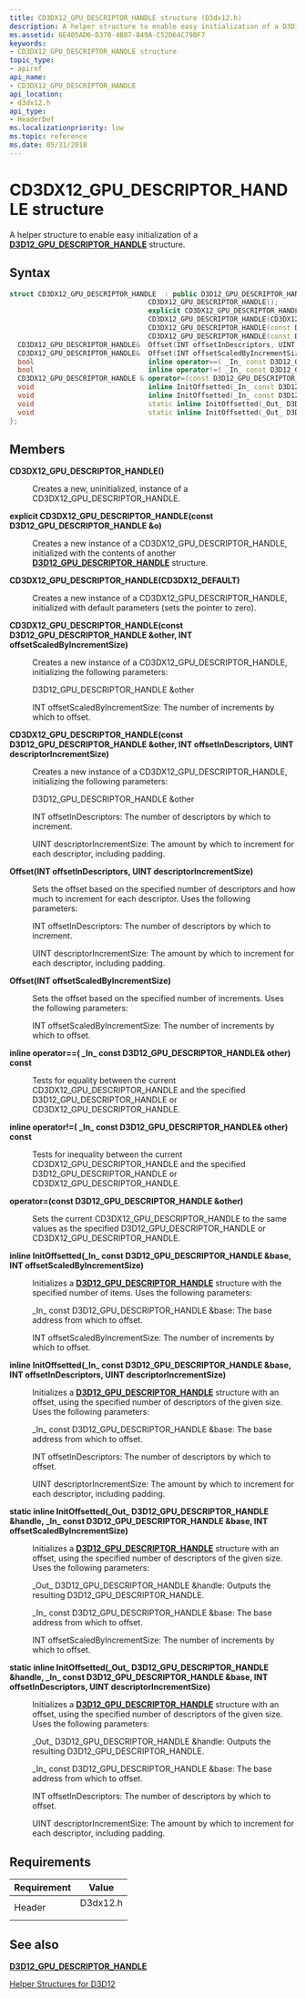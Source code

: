```yaml
---
title: CD3DX12_GPU_DESCRIPTOR_HANDLE structure (D3dx12.h)
description: A helper structure to enable easy initialization of a D3D12\_GPU\_DESCRIPTOR\_HANDLE structure.
ms.assetid: 6E405AD6-D370-4B87-849A-C52D64C79BF7
keywords:
- CD3DX12_GPU_DESCRIPTOR_HANDLE structure
topic_type:
- apiref
api_name:
- CD3DX12_GPU_DESCRIPTOR_HANDLE
api_location:
- d3dx12.h
api_type:
- HeaderDef
ms.localizationpriority: low
ms.topic: reference
ms.date: 05/31/2018
---
```


# CD3DX12\_GPU\_DESCRIPTOR\_HANDLE structure

A helper structure to enable easy initialization of a [**D3D12\_GPU\_DESCRIPTOR\_HANDLE**](/windows/desktop/api/d3d12/ns-d3d12-d3d12_gpu_descriptor_handle) structure.

## Syntax


```C++
struct CD3DX12_GPU_DESCRIPTOR_HANDLE  : public D3D12_GPU_DESCRIPTOR_HANDLE{
                                  CD3DX12_GPU_DESCRIPTOR_HANDLE();
                                  explicit CD3DX12_GPU_DESCRIPTOR_HANDLE(const D3D12_GPU_DESCRIPTOR_HANDLE &o);
                                  CD3DX12_GPU_DESCRIPTOR_HANDLE(CD3DX12_DEFAULT);
                                  CD3DX12_GPU_DESCRIPTOR_HANDLE(const D3D12_GPU_DESCRIPTOR_HANDLE &other, INT offsetScaledByIncrementSize);
                                  CD3DX12_GPU_DESCRIPTOR_HANDLE(const D3D12_GPU_DESCRIPTOR_HANDLE &other, INT offsetInDescriptors, UINT descriptorIncrementSize);
  CD3DX12_GPU_DESCRIPTOR_HANDLE&  Offset(INT offsetInDescriptors, UINT descriptorIncrementSize);
  CD3DX12_GPU_DESCRIPTOR_HANDLE&  Offset(INT offsetScaledByIncrementSize);
  bool                            inline operator==( _In_ const D3D12_GPU_DESCRIPTOR_HANDLE& other) const;
  bool                            inline operator!=( _In_ const D3D12_GPU_DESCRIPTOR_HANDLE& other) const;
  CD3DX12_GPU_DESCRIPTOR_HANDLE & operator=(const D3D12_GPU_DESCRIPTOR_HANDLE &other);
  void                            inline InitOffsetted(_In_ const D3D12_GPU_DESCRIPTOR_HANDLE &base, INT offsetScaledByIncrementSize);
  void                            inline InitOffsetted(_In_ const D3D12_GPU_DESCRIPTOR_HANDLE &base, INT offsetInDescriptors, UINT descriptorIncrementSize);
  void                            static inline InitOffsetted(_Out_ D3D12_GPU_DESCRIPTOR_HANDLE &handle, _In_ const D3D12_GPU_DESCRIPTOR_HANDLE &base, INT offsetScaledByIncrementSize);
  void                            static inline InitOffsetted(_Out_ D3D12_GPU_DESCRIPTOR_HANDLE &handle, _In_ const D3D12_GPU_DESCRIPTOR_HANDLE &base, INT offsetInDescriptors, UINT descriptorIncrementSize);
};
```



## Members

<dl> <dt>

**CD3DX12\_GPU\_DESCRIPTOR\_HANDLE()**
</dt> <dd>

Creates a new, uninitialized, instance of a CD3DX12\_GPU\_DESCRIPTOR\_HANDLE.

</dd> <dt>

**explicit CD3DX12\_GPU\_DESCRIPTOR\_HANDLE(const D3D12\_GPU\_DESCRIPTOR\_HANDLE &o)**
</dt> <dd>

Creates a new instance of a CD3DX12\_GPU\_DESCRIPTOR\_HANDLE, initialized with the contents of another [**D3D12\_GPU\_DESCRIPTOR\_HANDLE**](/windows/desktop/api/d3d12/ns-d3d12-d3d12_gpu_descriptor_handle) structure.

</dd> <dt>

**CD3DX12\_GPU\_DESCRIPTOR\_HANDLE(CD3DX12\_DEFAULT)**
</dt> <dd>

Creates a new instance of a CD3DX12\_GPU\_DESCRIPTOR\_HANDLE, initialized with default parameters (sets the pointer to zero).

</dd> <dt>

**CD3DX12\_GPU\_DESCRIPTOR\_HANDLE(const D3D12\_GPU\_DESCRIPTOR\_HANDLE &other, INT offsetScaledByIncrementSize)**
</dt> <dd>

Creates a new instance of a CD3DX12\_GPU\_DESCRIPTOR\_HANDLE, initializing the following parameters:

D3D12\_GPU\_DESCRIPTOR\_HANDLE &other

INT offsetScaledByIncrementSize: The number of increments by which to offset.

</dd> <dt>

**CD3DX12\_GPU\_DESCRIPTOR\_HANDLE(const D3D12\_GPU\_DESCRIPTOR\_HANDLE &other, INT offsetInDescriptors, UINT descriptorIncrementSize)**
</dt> <dd>

Creates a new instance of a CD3DX12\_GPU\_DESCRIPTOR\_HANDLE, initializing the following parameters:

D3D12\_GPU\_DESCRIPTOR\_HANDLE &other

INT offsetInDescriptors: The number of descriptors by which to increment.

UINT descriptorIncrementSize: The amount by which to increment for each descriptor, including padding.

</dd> <dt>

**Offset(INT offsetInDescriptors, UINT descriptorIncrementSize)**
</dt> <dd>

Sets the offset based on the specified number of descriptors and how much to increment for each descriptor. Uses the following parameters:

INT offsetInDescriptors: The number of descriptors by which to increment.

UINT descriptorIncrementSize: The amount by which to increment for each descriptor, including padding.

</dd> <dt>

**Offset(INT offsetScaledByIncrementSize)**
</dt> <dd>

Sets the offset based on the specified number of increments. Uses the following parameters:

INT offsetScaledByIncrementSize: The number of increments by which to offset.

</dd> <dt>

**inline operator==( \_In\_ const D3D12\_GPU\_DESCRIPTOR\_HANDLE& other) const**
</dt> <dd>

Tests for equality between the current CD3DX12\_GPU\_DESCRIPTOR\_HANDLE and the specified D3D12\_GPU\_DESCRIPTOR\_HANDLE or CD3DX12\_GPU\_DESCRIPTOR\_HANDLE.

</dd> <dt>

**inline operator!=( \_In\_ const D3D12\_GPU\_DESCRIPTOR\_HANDLE& other) const**
</dt> <dd>

Tests for inequality between the current CD3DX12\_GPU\_DESCRIPTOR\_HANDLE and the specified D3D12\_GPU\_DESCRIPTOR\_HANDLE or CD3DX12\_GPU\_DESCRIPTOR\_HANDLE.

</dd> <dt>

**operator=(const D3D12\_GPU\_DESCRIPTOR\_HANDLE &other)**
</dt> <dd>

Sets the current CD3DX12\_GPU\_DESCRIPTOR\_HANDLE to the same values as the specified D3D12\_GPU\_DESCRIPTOR\_HANDLE or CD3DX12\_GPU\_DESCRIPTOR\_HANDLE.

</dd> <dt>

**inline InitOffsetted(\_In\_ const D3D12\_GPU\_DESCRIPTOR\_HANDLE &base, INT offsetScaledByIncrementSize)**
</dt> <dd>

Initializes a [**D3D12\_GPU\_DESCRIPTOR\_HANDLE**](/windows/desktop/api/d3d12/ns-d3d12-d3d12_gpu_descriptor_handle) structure with the specified number of items. Uses the following parameters:

\_In\_ const D3D12\_GPU\_DESCRIPTOR\_HANDLE &base: The base address from which to offset.

INT offsetScaledByIncrementSize: The number of increments by which to offset.

</dd> <dt>

**inline InitOffsetted(\_In\_ const D3D12\_GPU\_DESCRIPTOR\_HANDLE &base, INT offsetInDescriptors, UINT descriptorIncrementSize)**
</dt> <dd>

Initializes a [**D3D12\_GPU\_DESCRIPTOR\_HANDLE**](/windows/desktop/api/d3d12/ns-d3d12-d3d12_gpu_descriptor_handle) structure with an offset, using the specified number of descriptors of the given size. Uses the following parameters:

\_In\_ const D3D12\_GPU\_DESCRIPTOR\_HANDLE &base: The base address from which to offset.

INT offsetInDescriptors: The number of descriptors by which to offset.

UINT descriptorIncrementSize: The amount by which to increment for each descriptor, including padding.

</dd> <dt>

**static inline InitOffsetted(\_Out\_ D3D12\_GPU\_DESCRIPTOR\_HANDLE &handle, \_In\_ const D3D12\_GPU\_DESCRIPTOR\_HANDLE &base, INT offsetScaledByIncrementSize)**
</dt> <dd>

Initializes a [**D3D12\_GPU\_DESCRIPTOR\_HANDLE**](/windows/desktop/api/d3d12/ns-d3d12-d3d12_gpu_descriptor_handle) structure with an offset, using the specified number of descriptors of the given size. Uses the following parameters:

\_Out\_ D3D12\_GPU\_DESCRIPTOR\_HANDLE &handle: Outputs the resulting D3D12\_GPU\_DESCRIPTOR\_HANDLE.

\_In\_ const D3D12\_GPU\_DESCRIPTOR\_HANDLE &base: The base address from which to offset.

INT offsetScaledByIncrementSize: The number of increments by which to offset.

</dd> <dt>

**static inline InitOffsetted(\_Out\_ D3D12\_GPU\_DESCRIPTOR\_HANDLE &handle, \_In\_ const D3D12\_GPU\_DESCRIPTOR\_HANDLE &base, INT offsetInDescriptors, UINT descriptorIncrementSize)**
</dt> <dd>

Initializes a [**D3D12\_GPU\_DESCRIPTOR\_HANDLE**](/windows/desktop/api/d3d12/ns-d3d12-d3d12_gpu_descriptor_handle) structure with an offset, using the specified number of descriptors of the given size. Uses the following parameters:

\_Out\_ D3D12\_GPU\_DESCRIPTOR\_HANDLE &handle: Outputs the resulting D3D12\_GPU\_DESCRIPTOR\_HANDLE.

\_In\_ const D3D12\_GPU\_DESCRIPTOR\_HANDLE &base: The base address from which to offset.

INT offsetInDescriptors: The number of descriptors by which to offset.

UINT descriptorIncrementSize: The amount by which to increment for each descriptor, including padding.

</dd> </dl>

## Requirements



| Requirement | Value |
|-------------------|-------------------------------------------------------------------------------------|
| Header<br/> | <dl> <dt>D3dx12.h</dt> </dl> |



## See also

<dl> <dt>

[**D3D12\_GPU\_DESCRIPTOR\_HANDLE**](/windows/desktop/api/d3d12/ns-d3d12-d3d12_gpu_descriptor_handle)
</dt> <dt>

[Helper Structures for D3D12](helper-structures-for-d3d12.md)
</dt> </dl>

 

 





